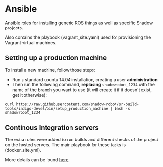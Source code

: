 # Ansible

Ansible roles for installing generic ROS things as well as specific Shadow projects.

Also contains the playbook (vagrant_site.yaml) used for provisioning the Vagrant virtual machines.

## Setting up a production machine
To install a new machine, follow those steps:
 - Run a standard ubuntu 14.04 installation, creating a user **administration**
 - Then run the following command, **replacing** `shadowrobot_1234` with the name of the branch you want to use (it will create it if it doesn't exist, get it otherwise):
```
curl https://raw.githubusercontent.com/shadow-robot/sr-build-tools/indigo-devel/bin/setup_production_machine | bash -s shadowrobot_1234
```

## Continous Integration servers 
The extra roles were added to run builds and different checks of the project on the hosted servers.
The main playbook for these tasks is (docker_site.yml).

More details can be found [here](roles/ci/doc/README.md)
